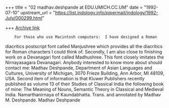 +++
title = "02 madhav.deshpande at EDU.UMICH.CC.UM"
date = "1992-07-10"
upstream_url = "https://list.indology.info/pipermail/indology/1992-July/000299.html"

+++
[Archive link](https://list.indology.info/pipermail/indology/1992-July/000299.html)

        For those who use Macintosh computers:  I have designed a Roman

diacritics postscript font called Manjushree which provides all the
diacritics for Roman characters I could think of.  Secondly, I am also
close to finishing work on a Devanagari font called Madhushree.  This
font closely imitates the Nirnayasagara Devanagari.  Anybody interested
to know more about should contact me:
        Madhav Deshpande, Department of Asian Languages and Cultures,
        University of Michigan, 3070 Frieze Building, Ann Arbor, MI 48109,
        USA.
    Second item of information is that Kluwer Publishers recently
published as volume 13 of their Studies of Classical India the
following book of mine:
        The Meaning of Nouns, Semantic Theory in Classical and
        Medieval India.  Namarthanirnaya of Kaundabhatta.  Trans.
        and annotated by Madhav M. Deshpande.
    Madhav Deshpande




